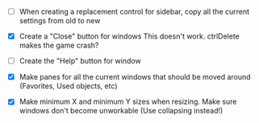 * [ ] When creating a replacement control for sidebar, copy all the current settings from old to new

* [x] Create a "Close" button for windows
  This doesn't work. ctrlDelete makes the game crash?
* [ ] Create the "Help" button for window


* [x] Make panes for all the current windows that should be moved around (Favorites, Used objects, etc)
* [x] Make minimum X and minimum Y sizes when resizing. Make sure windows don't become unworkable (Use collapsing instead!)
